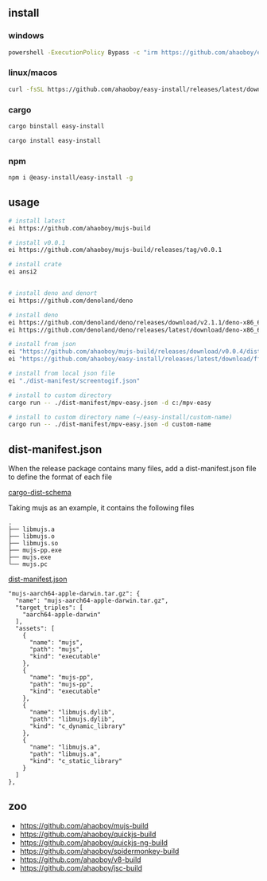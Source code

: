 ## install

### windows
```bash
powershell -ExecutionPolicy Bypass -c "irm https://github.com/ahaoboy/easy-install/releases/latest/download/install.ps1 | iex"
```

### linux/macos
```bash
curl -fsSL https://github.com/ahaoboy/easy-install/releases/latest/download/install.sh | bash
```

### cargo
```bash
cargo binstall easy-install

cargo install easy-install
```

### npm

```bash
npm i @easy-install/easy-install -g
```
## usage

```bash
# install latest
ei https://github.com/ahaoboy/mujs-build

# install v0.0.1
ei https://github.com/ahaoboy/mujs-build/releases/tag/v0.0.1

# install crate
ei ansi2


# install deno and denort
ei https://github.com/denoland/deno

# install deno
ei https://github.com/denoland/deno/releases/download/v2.1.1/deno-x86_64-pc-windows-msvc.zip
ei https://github.com/denoland/deno/releases/latest/download/deno-x86_64-pc-windows-msvc.zip

# install from json
ei "https://github.com/ahaoboy/mujs-build/releases/download/v0.0.4/dist-manifest.json"
ei "https://github.com/ahaoboy/easy-install/releases/latest/download/ffmpeg.json"

# install from local json file
ei "./dist-manifest/screentogif.json"

# install to custom directory
cargo run -- ./dist-manifest/mpv-easy.json -d c:/mpv-easy

# install to custom directory name (~/easy-install/custom-name)
cargo run -- ./dist-manifest/mpv-easy.json -d custom-name
```


## dist-manifest.json

When the release package contains many files, add a dist-manifest.json file to define the format of each file

[cargo-dist-schema](https://github.com/axodotdev/cargo-dist/tree/main/cargo-dist-schema)


Taking mujs as an example, it contains the following files


```
.
├── libmujs.a
├── libmujs.o
├── libmujs.so
├── mujs-pp.exe
├── mujs.exe
└── mujs.pc

```


[dist-manifest.json](https://github.com/ahaoboy/mujs-build/blob/main/dist-manifest.json)

```
"mujs-aarch64-apple-darwin.tar.gz": {
  "name": "mujs-aarch64-apple-darwin.tar.gz",
  "target_triples": [
    "aarch64-apple-darwin"
  ],
  "assets": [
    {
      "name": "mujs",
      "path": "mujs",
      "kind": "executable"
    },
    {
      "name": "mujs-pp",
      "path": "mujs-pp",
      "kind": "executable"
    },
    {
      "name": "libmujs.dylib",
      "path": "libmujs.dylib",
      "kind": "c_dynamic_library"
    },
    {
      "name": "libmujs.a",
      "path": "libmujs.a",
      "kind": "c_static_library"
    }
  ]
},
```

## zoo

- https://github.com/ahaoboy/mujs-build
- https://github.com/ahaoboy/quickjs-build
- https://github.com/ahaoboy/quickjs-ng-build
- https://github.com/ahaoboy/spidermonkey-build
- https://github.com/ahaoboy/v8-build
- https://github.com/ahaoboy/jsc-build